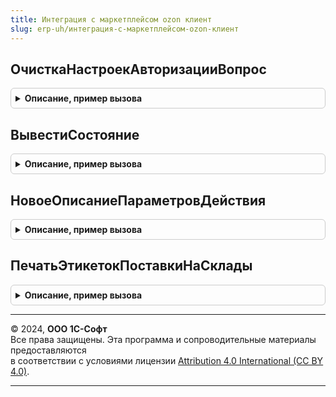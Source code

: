 ```yaml
---
title: Интеграция с маркетплейсом ozon клиент
slug: erp-uh/интеграция-с-маркетплейсом-ozon-клиент
---
```



## ОчисткаНастроекАвторизацииВопрос
<details style="margin: 1em 0; padding: 0.5em; border: 1px solid #ccc; border-radius: 6px;">

<summary style="font-weight: bold; cursor: pointer;">Описание, пример вызова</summary>

```bsl

// Вызывает диалог вопроса по очистке настроек авторизации.
//
// Параметры:
//   Форма - ФормаКлиентскогоПриложения - форма, из которой инициирована очистка настроек авторизации.
//
Процедура ОчисткаНастроекАвторизацииВопрос(Форма) Экспорт
```

Пример вызова
```bsl
ИнтеграцияСМаркетплейсомOzonКлиент.ОчисткаНастроекАвторизацииВопрос(Форма) 
```
</details>

## ВывестиСостояние
<details style="margin: 1em 0; padding: 0.5em; border: 1px solid #ccc; border-radius: 6px;">

<summary style="font-weight: bold; cursor: pointer;">Описание, пример вызова</summary>

```bsl

// Показывает состояние выполнения действия.
//
// Параметры:
//   Результат                - Структура - любая структура, ожидаются ключи "КодОшибки", "ОписаниеОшибки".
//   ДополнительныеПараметры  - см. ИнтеграцияСМаркетплейсомOzonКлиент.НовоеОписаниеПараметровДействия.
//   ВывестиСообщениеОбОшибке - Булево - признак вывода сообщения.
//
Процедура ВывестиСостояние(Результат, ДополнительныеПараметры, ВывестиСообщениеОбОшибке = Ложь) Экспорт
```

Пример вызова
```bsl
ИнтеграцияСМаркетплейсомOzonКлиент.ВывестиСостояние(Результат, ДополнительныеПараметры, ВывестиСообщениеОбОшибке);
```
</details>

## НовоеОписаниеПараметровДействия
<details style="margin: 1em 0; padding: 0.5em; border: 1px solid #ccc; border-radius: 6px;">

<summary style="font-weight: bold; cursor: pointer;">Описание, пример вызова</summary>

```bsl

// Возвращает новую структуру с описанием параметров действия.
//
// Возвращаемое значение:
//   Структура - структура с описанием параметров действия.
//
Функция НовоеОписаниеПараметровДействия() Экспорт
```

Пример вызова
```bsl
Результат = ИнтеграцияСМаркетплейсомOzonКлиент.НовоеОписаниеПараметровДействия() 
```
</details>

## ПечатьЭтикетокПоставкиНаСклады
<details style="margin: 1em 0; padding: 0.5em; border: 1px solid #ccc; border-radius: 6px;">

<summary style="font-weight: bold; cursor: pointer;">Описание, пример вызова</summary>

```bsl

// Открывает форму печати этикеток поставки на склады Ozon.
//
// Параметры:
//   ОписаниеКоманды - Структура - сведения о выполняемой команде.
//
// Возвращаемое значение:
//   Неопределено
//
Функция ПечатьЭтикетокПоставкиНаСклады(ОписаниеКоманды) Экспорт
```

Пример вызова
```bsl
Результат = ИнтеграцияСМаркетплейсомOzonКлиент.ПечатьЭтикетокПоставкиНаСклады(ОписаниеКоманды) 
```
</details>

---

© 2024, **ООО 1С-Софт**  
Все права защищены. Эта программа и сопроводительные материалы предоставляются  
в соответствии с условиями лицензии [Attribution 4.0 International (CC BY 4.0)](https://creativecommons.org/licenses/by/4.0/legalcode).

---
